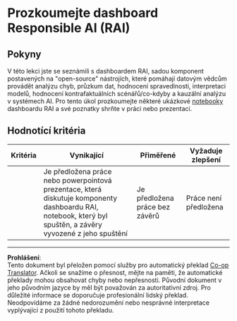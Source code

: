 <!--
CO_OP_TRANSLATOR_METADATA:
{
  "original_hash": "91c6a180ef08e20cc15acfd2d6d6e164",
  "translation_date": "2025-09-05T00:19:30+00:00",
  "source_file": "9-Real-World/2-Debugging-ML-Models/assignment.md",
  "language_code": "cs"
}
-->
# Prozkoumejte dashboard Responsible AI (RAI)

## Pokyny

V této lekci jste se seznámili s dashboardem RAI, sadou komponent postavených na "open-source" nástrojích, které pomáhají datovým vědcům provádět analýzu chyb, průzkum dat, hodnocení spravedlnosti, interpretaci modelů, hodnocení kontrafaktuálních scénářů/co-kdyby a kauzální analýzu v systémech AI. Pro tento úkol prozkoumejte některé ukázkové [notebooky](https://github.com/Azure/RAI-vNext-Preview/tree/main/examples/notebooks) dashboardu RAI a své poznatky shrňte v práci nebo prezentaci.

## Hodnotící kritéria

| Kritéria | Vynikající | Přiměřené | Vyžaduje zlepšení |
| -------- | ---------- | --------- | ----------------- |
|          | Je předložena práce nebo powerpointová prezentace, která diskutuje komponenty dashboardu RAI, notebook, který byl spuštěn, a závěry vyvozené z jeho spuštění | Je předložena práce bez závěrů | Práce není předložena |

---

**Prohlášení**:  
Tento dokument byl přeložen pomocí služby pro automatický překlad [Co-op Translator](https://github.com/Azure/co-op-translator). Ačkoli se snažíme o přesnost, mějte na paměti, že automatické překlady mohou obsahovat chyby nebo nepřesnosti. Původní dokument v jeho původním jazyce by měl být považován za autoritativní zdroj. Pro důležité informace se doporučuje profesionální lidský překlad. Neodpovídáme za žádné nedorozumění nebo nesprávné interpretace vyplývající z použití tohoto překladu.